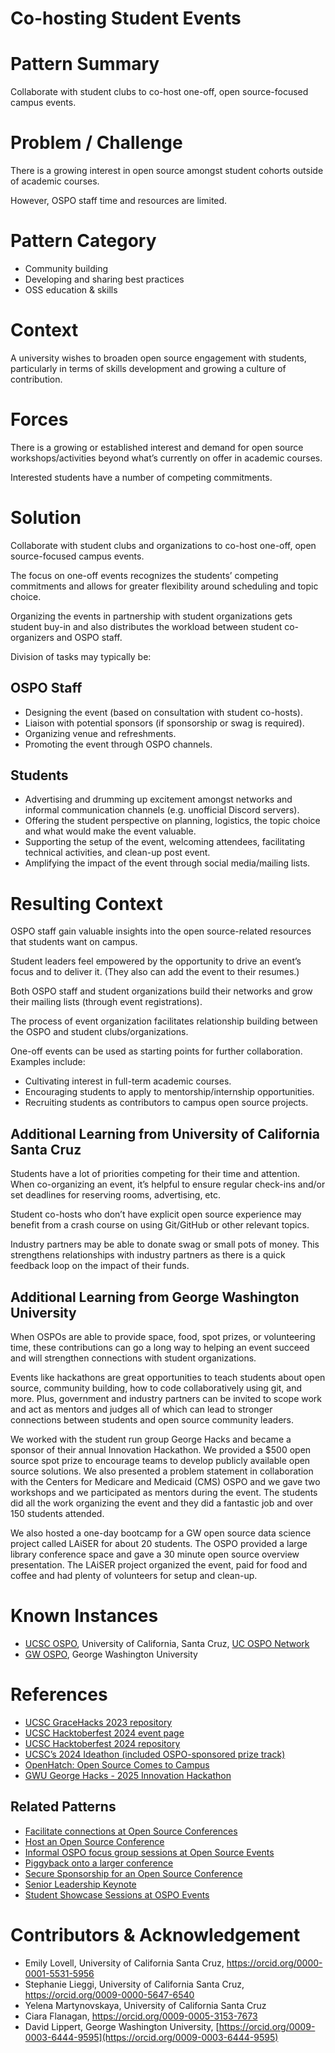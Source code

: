 # Co-hosting Student Events

# Pattern Summary

Collaborate with student clubs to co-host one-off, open source-focused campus events.

# Problem / Challenge

There is a growing interest in open source amongst student cohorts outside of academic courses. 

However, OSPO staff time and resources are limited. 


# Pattern Category

* Community building   
* Developing and sharing best practices  
* OSS education & skills  

# Context

A university wishes to broaden open source engagement with students, particularly in terms of skills development and growing a culture of contribution.
 

# Forces

There is a growing or established interest and demand for open source workshops/activities beyond what’s currently on offer in academic courses.

Interested students have a number of competing commitments.

# Solution

Collaborate with student clubs and organizations to co-host one-off, open source-focused campus events.

The focus on one-off events recognizes the students’ competing commitments and allows for greater flexibility around scheduling and topic choice.

Organizing the events in partnership with student organizations gets student buy-in and also distributes the workload between student co-organizers and OSPO staff.

Division of tasks may typically be:

## OSPO Staff

* Designing the event (based on consultation with student co-hosts).
* Liaison with potential sponsors (if sponsorship or swag is required).
* Organizing venue and refreshments.
* Promoting the event through OSPO channels.

## Students

* Advertising and drumming up excitement amongst networks and informal communication channels (e.g. unofficial Discord servers).
* Offering the student perspective on planning, logistics, the topic choice and what would make the event valuable.
* Supporting the setup of the event, welcoming attendees, facilitating technical activities, and clean-up post event.
* Amplifying the impact of the event through social media/mailing lists.


# Resulting Context

OSPO staff gain valuable insights into the open source-related resources that students want on campus. 

Student leaders feel empowered by the opportunity to drive an event’s focus and to deliver it. (They also can add the event to their resumes.)

Both OSPO staff and student organizations build their networks and grow their mailing lists (through event registrations).

The process of event organization facilitates relationship building between the OSPO and student clubs/organizations. 

One-off events can be used as starting points for further collaboration. Examples include: 

* Cultivating interest in full-term academic courses.
* Encouraging students to apply to mentorship/internship opportunities. 
* Recruiting students as contributors to campus open source projects.

## Additional Learning from University of California Santa Cruz

Students have a lot of priorities competing for their time and attention. When co-organizing an event, it’s helpful to ensure regular check-ins and/or set deadlines for reserving rooms, advertising, etc. 

Student co-hosts who don’t have explicit open source experience may benefit from a crash course on using Git/GitHub or other relevant topics.

Industry partners may be able to donate swag or small pots of money. This strengthens relationships with industry partners as there is a quick feedback loop on the impact of their funds.

## Additional Learning from George Washington University

When OSPOs are able to provide space, food, spot prizes, or volunteering time, these contributions can go a long way to helping an event succeed and will strengthen connections with student organizations. 

Events like hackathons are great opportunities to teach students about open source, community building, how to code collaboratively using git, and more.  Plus, government and industry partners can be invited to scope work and act as mentors and judges all of which can lead to stronger connections between students and open source community leaders.

We worked with the student run group George Hacks and became a sponsor of their annual Innovation Hackathon. We provided a $500 open source spot prize to encourage teams to develop publicly available open source solutions.  We also presented a problem statement in collaboration with the Centers for Medicare and Medicaid (CMS) OSPO and we gave two workshops and we participated as mentors during the event.  The students did all the work organizing the event and they did a fantastic job and over 150 students attended.

We also hosted a one-day bootcamp for a GW open source data science project called LAiSER for about 20 students. The OSPO provided a large library conference space and gave a 30 minute open source overview presentation. The LAiSER project organized the event, paid for food and coffee and had plenty of volunteers for setup and clean-up.

# Known Instances

* [UCSC OSPO](https://ucsc-ospo.github.io/), University of California, Santa Cruz, [UC OSPO Network](https://ucospo.net/about/)
* [GW OSPO](https://ospo.gwu.edu/), George Washington University

# References

* [UCSC GraceHacks 2023 repository](https://github.com/emmet0r/gracehacks)
* [UCSC Hacktoberfest 2024 event page](https://ucsc-ospo.github.io/event/20241010/)
* [UCSC Hacktoberfest 2024 repository](https://github.com/emmet0r/hacktoberfest-2024)
* [UCSC’s 2024 Ideathon (included OSPO-sponsored prize track)](https://lu.ma/d8afz220)
* [OpenHatch: Open Source Comes to Campus](https://github.com/openhatch/open-source-comes-to-campus)
* [GWU George Hacks - 2025 Innovation Hackathon](https://georgehacks.org)

## Related Patterns
* [Facilitate connections at Open Source Conferences](https://github.com/CURIOSSorg/curioss-patterns/blob/main/facilitate-connections-at-open-source-conferences.md)
* [Host an Open Source Conference](https://github.com/CURIOSSorg/curioss-patterns/blob/main/host-an-open-source-conference.md)
* [Informal OSPO focus group sessions at Open Source Events](https://github.com/CURIOSSorg/curioss-patterns/blob/main/informal-ospo-focus-groups-at-open-source-events.md)
* [Piggyback onto a larger conference](piggyback-onto-a-larger-conference.md)
* [Secure Sponsorship for an Open Source Conference](https://github.com/CURIOSSorg/curioss-patterns/blob/main/secure-sponsorship-for-an-open-source-conference.md)
* [Senior Leadership Keynote](https://github.com/CURIOSSorg/curioss-patterns/blob/main/senior-leadership-keynote.md)
* [Student Showcase Sessions at OSPO Events](https://github.com/CURIOSSorg/curioss-patterns/blob/main/student-showcase-sessions-at-ospo-events.md)

# Contributors & Acknowledgement

* Emily Lovell, University of California Santa Cruz, https://orcid.org/0000-0001-5531-5956
* Stephanie Lieggi, University of California Santa Cruz, https://orcid.org/0009-0000-5647-6540
* Yelena Martynovskaya, University of California Santa Cruz 
* Ciara Flanagan, https://orcid.org/0009-0005-3153-7673
* David Lippert, George Washington University, [https://orcid.org/0009-0003-6444-9595](https://orcid.org/0009-0003-6444-9595)
